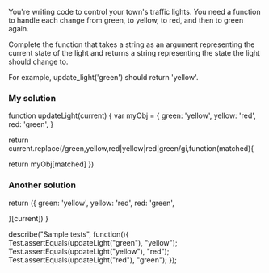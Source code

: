You're writing code to control your town's traffic lights. You need a function to handle each change from green, to yellow, to red, and then to green again.

Complete the function that takes a string as an argument representing the current state of the light and returns a string representing the state the light should change to.

For example, update_light('green') should return 'yellow'.


### My solution 
function updateLight(current) {
var myObj = {
green: 'yellow', 
yellow: 'red', 
red: 'green',
}

 return current.replace(/green,yellow,red|yellow|red|green/gi,function(matched){

return myObj[matched]
})



### Another solution
return ({
 green: 'yellow', 
 yellow: 'red', 
 red: 'green',


 }[current])
 }



describe("Sample tests", function(){
  Test.assertEquals(updateLight("green"), "yellow");
  Test.assertEquals(updateLight("yellow"), "red");
  Test.assertEquals(updateLight("red"), "green");
});
